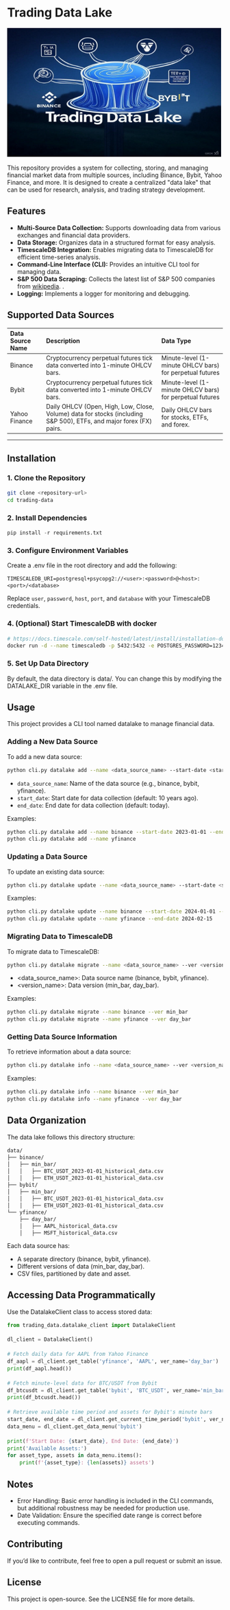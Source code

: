 # Trading Data Lake

<img src="trading-data-lake.jpg" width="500" height="300" />


This repository provides a system for collecting, storing, and managing financial market data from multiple sources, including Binance, Bybit, Yahoo Finance, and more. It is designed to create a centralized "data lake" that can be used for research, analysis, and trading strategy development.

## Features

- **Multi-Source Data Collection:** Supports downloading data from various exchanges and financial data providers.
- **Data Storage:** Organizes data in a structured format for easy analysis.
- **TimescaleDB Integration:** Enables migrating data to TimescaleDB for efficient time-series analysis.
- **Command-Line Interface (CLI):** Provides an intuitive CLI tool for managing data.
- **S&P 500 Data Scraping:** Collects the latest list of S&P 500 companies from [wikipedia](https://en.wikipedia.org/wiki/List_of_S%26P_500_companies).
.
- **Logging:** Implements a logger for monitoring and debugging.

## Supported Data Sources
| Data Source Name | Description                                                                                                                      | Data Type                                             |
| :---------------- | :------------------------------------------------------------------------------------------------------------------------------- | :---------------------------------------------------- |
| Binance           | Cryptocurrency perpetual futures tick data converted into 1-minute OHLCV bars.                                               | Minute-level (1-minute OHLCV bars) for perpetual futures |
| Bybit             | Cryptocurrency perpetual futures tick data converted into 1-minute OHLCV bars.                                               | Minute-level (1-minute OHLCV bars) for perpetual futures |
| Yahoo Finance     | Daily OHLCV (Open, High, Low, Close, Volume) data for stocks (including S&P 500), ETFs, and major forex (FX) pairs. | Daily OHLCV bars for stocks, ETFs, and forex.       |

---

## Installation

### 1. Clone the Repository

```bash
git clone <repository-url>
cd trading-data
```

### 2. Install Dependencies
```python
pip install -r requirements.txt
```

### 3. Configure Environment Variables

Create a .env file in the root directory and add the following:
```plainext
TIMESCALEDB_URI=postgresql+psycopg2://<user>:<password>@<host>:<port>/<database>
```

Replace `user`, `password`, `host`, `port`, and `database` with your TimescaleDB credentials.

### 4. (Optional) Start TimescaleDB with docker
```bash
# https://docs.timescale.com/self-hosted/latest/install/installation-docker/
docker run -d --name timescaledb -p 5432:5432 -e POSTGRES_PASSWORD=123456 timescale/timescaledb:latest-pg14   
```

### 5. Set Up Data Directory

By default, the data directory is data/. You can change this by modifying the DATALAKE_DIR variable in the .env file.

## Usage

This project provides a CLI tool named datalake to manage financial data.

### Adding a New Data Source

To add a new data source:
```bash
python cli.py datalake add --name <data_source_name> --start-date <start_date> --end-date <end_date>
```
- `data_source_name`: Name of the data source (e.g., binance, bybit, yfinance).
- `start_date`: Start date for data collection (default: 10 years ago).
- `end_date`: End date for data collection (default: today).

Examples:
```bash
python cli.py datalake add --name binance --start-date 2023-01-01 --end-date 2023-12-31
python cli.py datalake add --name yfinance
```

### Updating a Data Source

To update an existing data source:
```bash
python cli.py datalake update --name <data_source_name> --start-date <start_date> --end-date <end_date>
```

Examples:
```bash
python cli.py datalake update --name binance --start-date 2024-01-01 --end-date 2024-01-31
python cli.py datalake update --name yfinance --end-date 2024-02-15
```

### Migrating Data to TimescaleDB

To migrate data to TimescaleDB:
```bash
python cli.py datalake migrate --name <data_source_name> --ver <version_name>
```

- <data_source_name>: Data source name (binance, bybit, yfinance).
- <version_name>: Data version (min_bar, day_bar).

Examples:
```bash
python cli.py datalake migrate --name binance --ver min_bar
python cli.py datalake migrate --name yfinance --ver day_bar
```

### Getting Data Source Information

To retrieve information about a data source:
```bash
python cli.py datalake info --name <data_source_name> --ver <version_name>
```
Examples:

```bash
python cli.py datalake info --name binance --ver min_bar
python cli.py datalake info --name yfinance --ver day_bar
```

## Data Organization

The data lake follows this directory structure:
```plaintext
data/
├── binance/
│   ├── min_bar/
│   │   ├── BTC_USDT_2023-01-01_historical_data.csv
│   │   ├── ETH_USDT_2023-01-01_historical_data.csv
├── bybit/
│   ├── min_bar/
│   │   ├── BTC_USDT_2023-01-01_historical_data.csv
│   │   ├── ETH_USDT_2023-01-01_historical_data.csv
└── yfinance/
    ├── day_bar/
    │   ├── AAPL_historical_data.csv
    │   ├── MSFT_historical_data.csv
```

Each data source has:
- A separate directory (binance, bybit, yfinance).
- Different versions of data (min_bar, day_bar).
- CSV files, partitioned by date and asset.

## Accessing Data Programmatically

Use the DatalakeClient class to access stored data:
```python
from trading_data.datalake_client import DatalakeClient

dl_client = DatalakeClient()

# Fetch daily data for AAPL from Yahoo Finance
df_aapl = dl_client.get_table('yfinance', 'AAPL', ver_name='day_bar')
print(df_aapl.head())

# Fetch minute-level data for BTC/USDT from Bybit
df_btcusdt = dl_client.get_table('bybit', 'BTC_USDT', ver_name='min_bar', date='2023-01-01')
print(df_btcusdt.head())

# Retrieve available time period and assets for Bybit's minute bars
start_date, end_date = dl_client.get_current_time_period('bybit', ver_name='min_bar')
data_menu = dl_client.get_data_menu('bybit')

print(f'Start Date: {start_date}, End Date: {end_date}')
print('Available Assets:')
for asset_type, assets in data_menu.items():
    print(f'{asset_type}: {len(assets)} assets')
```


## Notes
- Error Handling: Basic error handling is included in the CLI commands, but additional robustness may be needed for production use.
- Date Validation: Ensure the specified date range is correct before executing commands.

## Contributing

If you’d like to contribute, feel free to open a pull request or submit an issue.

## License

This project is open-source. See the LICENSE file for more details.
